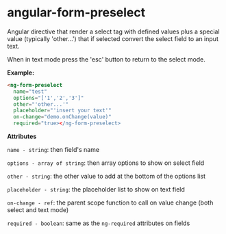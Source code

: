# angular-form-preselect
Angular directive that render a select tag with defined values plus a special value (typically 'other...') that if selected convert the select field to an input text.

When in text mode press the 'esc' button to return to the select mode.

**Example:**

```html
<ng-form-preselect 
  name="test"
  options="['1','2','3']"
  other="'other...'"
  placeholder="'insert your text'"
  on-change="demo.onChange(value)"
  required="true></ng-form-preselect>
```

**Attributes**

`name - string`: then field's name

`options - array of string`: then array options to show on select field

`other - string`: the other value to add at the bottom of the options list

`placeholder - string`: the placeholder list to show on text field

`on-change - ref`: the parent scope function to call on value change (both select and text mode)

`required - boolean`: same as the `ng-required` attributes on fields

